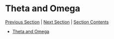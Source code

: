 # Theta and Omega <!-- omit in toc -->

[Previous Section][prev] | [Next Section][next] | [Section Contents][index]

[prev]: ../02onotation/index.md
[next]: ../04ramsearch/index.md
[index]: ./index.md

- [Theta and Omega](./01thetaomega.md)
